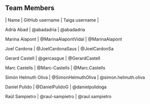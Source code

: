 ## Team Members
| Name | GitHub username | Taiga username |

Adrià Abad | @abadadria | @abadadria

Marina Alapont | @MarinaAlapontVidal | @MarinaAlapont

Joel Cardona | @JoelCardonaSaus | @JoelCardonSa

Gerard Castell | @gercasgue | @GerardCastell

Marc Castells | @Marc-Castells | @Marc.Castells

Simón Helmuth Oliva | @SimonHelmuthOliva | @simon.helmuth.oliva 

Daniel Pulido | @DanielPulidoG | @danielpulidoga

Raül Sampietro | @raul-sampietro | @raul.sampietro
